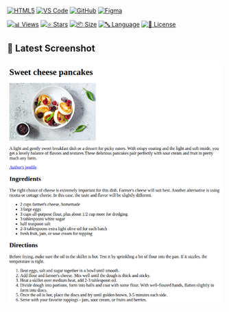 <!-- AUTOGEN:STATS -->
[![HTML5](https://img.shields.io/badge/HTML5-E34F26?style=for-the-badge&logo=html5&logoColor=white)](https://developer.mozilla.org/en-US/docs/Web/HTML) [![VS Code](https://img.shields.io/badge/VS_Code-007ACC?style=for-the-badge&logo=visual-studio-code&logoColor=white)](https://code.visualstudio.com/) [![GitHub](https://img.shields.io/badge/GitHub-181717?style=for-the-badge&logo=github&logoColor=white)](https://github.com/) [![Figma](https://img.shields.io/badge/Figma-F24E1E?style=for-the-badge&logo=figma&logoColor=white)](https://www.figma.com/) 

[![📊 Views](https://img.shields.io/endpoint?url=https://raw.githubusercontent.com/VuToV-Mykola/longread-1-module1-html-basics-practice-1/main/assets/db/visitors-badge.json)](https://github.com/VuToV-Mykola/longread-1-module1-html-basics-practice-1/graphs/traffic)
[![⭐ Stars](https://img.shields.io/endpoint?url=https://raw.githubusercontent.com/VuToV-Mykola/longread-1-module1-html-basics-practice-1/main/assets/db/likes-badge.json)](https://github.com/VuToV-Mykola/longread-1-module1-html-basics-practice-1/actions/workflows/screenshot-and-visitor.yaml)
[![📦 Size](https://img.shields.io/endpoint?url=https://raw.githubusercontent.com/VuToV-Mykola/longread-1-module1-html-basics-practice-1/main/assets/db/repo-size.json)](https://github.com/VuToV-Mykola/longread-1-module1-html-basics-practice-1)
[![🔤 Language](https://img.shields.io/endpoint?url=https://raw.githubusercontent.com/VuToV-Mykola/longread-1-module1-html-basics-practice-1/main/assets/db/repo-language.json)](https://github.com/VuToV-Mykola/longread-1-module1-html-basics-practice-1)
[![📄 License](https://img.shields.io/endpoint?url=https://raw.githubusercontent.com/VuToV-Mykola/longread-1-module1-html-basics-practice-1/main/assets/db/repo-license.json)](https://github.com/VuToV-Mykola/longread-1-module1-html-basics-practice-1/blob/main/LICENSE)

## 📸 Latest Screenshot
![Project Screenshot](assets/screenshot.png)
<!-- END:AUTOGEN -->
